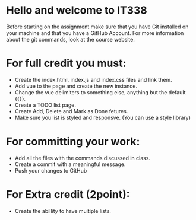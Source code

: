 # Hello and welcome to IT338

Before starting on the assignment make sure that you have Git installed
on your machine and that you have a GitHub Account.
For more information about the git commands, look at the course website.

# For full credit you must:

- Create the index.html, index.js and index.css files and link them.
- Add vue to the page and create the new instance.
- Change the vue delimiters to something else, anything but the default {{}}.
- Create a TODO list page.
- Create Add, Delete and Mark as Done fetures.
- Make sure you list is styled and responsve. (You can use a style library)

# For committing your work:

- Add all the files with the commands discussed in class.
- Create a commit with a meaningful message.
- Push your changes to GitHub

# For Extra credit (2point):

- Create the abillity to have multiple lists. 

